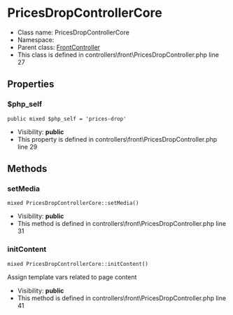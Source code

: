 PricesDropControllerCore
===============






* Class name: PricesDropControllerCore
* Namespace: 
* Parent class: [FrontController](FrontControllerCore)
* This class is defined in controllers\front\PricesDropController.php line 27





Properties
----------


### $php_self

    public mixed $php_self = 'prices-drop'





* Visibility: **public**
* This property is defined in controllers\front\PricesDropController.php line 29


Methods
-------


### setMedia

    mixed PricesDropControllerCore::setMedia()





* Visibility: **public**
* This method is defined in controllers\front\PricesDropController.php line 31




### initContent

    mixed PricesDropControllerCore::initContent()

Assign template vars related to page content



* Visibility: **public**
* This method is defined in controllers\front\PricesDropController.php line 41



